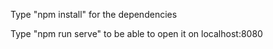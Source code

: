 Type "npm install" for the dependencies

Type "npm run serve" to be able to open it on localhost:8080
